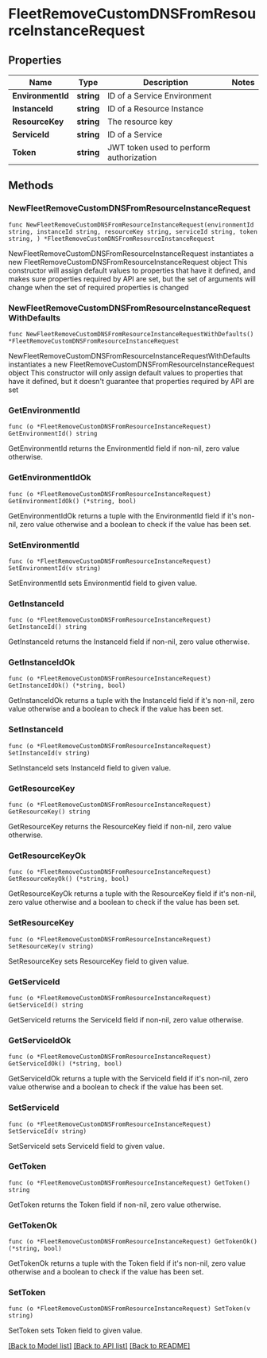 # FleetRemoveCustomDNSFromResourceInstanceRequest

## Properties

Name | Type | Description | Notes
------------ | ------------- | ------------- | -------------
**EnvironmentId** | **string** | ID of a Service Environment | 
**InstanceId** | **string** | ID of a Resource Instance | 
**ResourceKey** | **string** | The resource key | 
**ServiceId** | **string** | ID of a Service | 
**Token** | **string** | JWT token used to perform authorization | 

## Methods

### NewFleetRemoveCustomDNSFromResourceInstanceRequest

`func NewFleetRemoveCustomDNSFromResourceInstanceRequest(environmentId string, instanceId string, resourceKey string, serviceId string, token string, ) *FleetRemoveCustomDNSFromResourceInstanceRequest`

NewFleetRemoveCustomDNSFromResourceInstanceRequest instantiates a new FleetRemoveCustomDNSFromResourceInstanceRequest object
This constructor will assign default values to properties that have it defined,
and makes sure properties required by API are set, but the set of arguments
will change when the set of required properties is changed

### NewFleetRemoveCustomDNSFromResourceInstanceRequestWithDefaults

`func NewFleetRemoveCustomDNSFromResourceInstanceRequestWithDefaults() *FleetRemoveCustomDNSFromResourceInstanceRequest`

NewFleetRemoveCustomDNSFromResourceInstanceRequestWithDefaults instantiates a new FleetRemoveCustomDNSFromResourceInstanceRequest object
This constructor will only assign default values to properties that have it defined,
but it doesn't guarantee that properties required by API are set

### GetEnvironmentId

`func (o *FleetRemoveCustomDNSFromResourceInstanceRequest) GetEnvironmentId() string`

GetEnvironmentId returns the EnvironmentId field if non-nil, zero value otherwise.

### GetEnvironmentIdOk

`func (o *FleetRemoveCustomDNSFromResourceInstanceRequest) GetEnvironmentIdOk() (*string, bool)`

GetEnvironmentIdOk returns a tuple with the EnvironmentId field if it's non-nil, zero value otherwise
and a boolean to check if the value has been set.

### SetEnvironmentId

`func (o *FleetRemoveCustomDNSFromResourceInstanceRequest) SetEnvironmentId(v string)`

SetEnvironmentId sets EnvironmentId field to given value.


### GetInstanceId

`func (o *FleetRemoveCustomDNSFromResourceInstanceRequest) GetInstanceId() string`

GetInstanceId returns the InstanceId field if non-nil, zero value otherwise.

### GetInstanceIdOk

`func (o *FleetRemoveCustomDNSFromResourceInstanceRequest) GetInstanceIdOk() (*string, bool)`

GetInstanceIdOk returns a tuple with the InstanceId field if it's non-nil, zero value otherwise
and a boolean to check if the value has been set.

### SetInstanceId

`func (o *FleetRemoveCustomDNSFromResourceInstanceRequest) SetInstanceId(v string)`

SetInstanceId sets InstanceId field to given value.


### GetResourceKey

`func (o *FleetRemoveCustomDNSFromResourceInstanceRequest) GetResourceKey() string`

GetResourceKey returns the ResourceKey field if non-nil, zero value otherwise.

### GetResourceKeyOk

`func (o *FleetRemoveCustomDNSFromResourceInstanceRequest) GetResourceKeyOk() (*string, bool)`

GetResourceKeyOk returns a tuple with the ResourceKey field if it's non-nil, zero value otherwise
and a boolean to check if the value has been set.

### SetResourceKey

`func (o *FleetRemoveCustomDNSFromResourceInstanceRequest) SetResourceKey(v string)`

SetResourceKey sets ResourceKey field to given value.


### GetServiceId

`func (o *FleetRemoveCustomDNSFromResourceInstanceRequest) GetServiceId() string`

GetServiceId returns the ServiceId field if non-nil, zero value otherwise.

### GetServiceIdOk

`func (o *FleetRemoveCustomDNSFromResourceInstanceRequest) GetServiceIdOk() (*string, bool)`

GetServiceIdOk returns a tuple with the ServiceId field if it's non-nil, zero value otherwise
and a boolean to check if the value has been set.

### SetServiceId

`func (o *FleetRemoveCustomDNSFromResourceInstanceRequest) SetServiceId(v string)`

SetServiceId sets ServiceId field to given value.


### GetToken

`func (o *FleetRemoveCustomDNSFromResourceInstanceRequest) GetToken() string`

GetToken returns the Token field if non-nil, zero value otherwise.

### GetTokenOk

`func (o *FleetRemoveCustomDNSFromResourceInstanceRequest) GetTokenOk() (*string, bool)`

GetTokenOk returns a tuple with the Token field if it's non-nil, zero value otherwise
and a boolean to check if the value has been set.

### SetToken

`func (o *FleetRemoveCustomDNSFromResourceInstanceRequest) SetToken(v string)`

SetToken sets Token field to given value.



[[Back to Model list]](../README.md#documentation-for-models) [[Back to API list]](../README.md#documentation-for-api-endpoints) [[Back to README]](../README.md)


